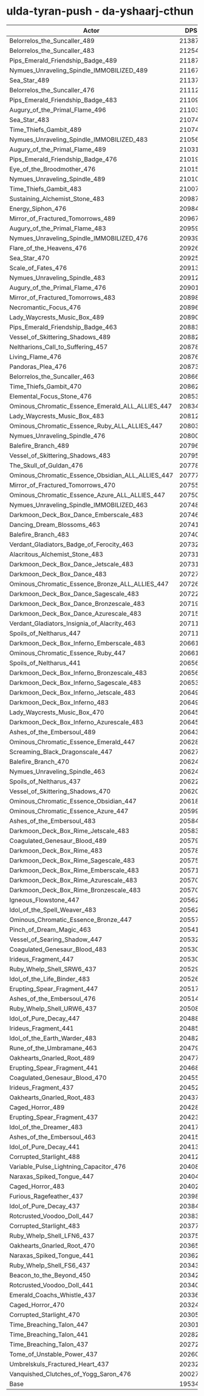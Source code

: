 # ulda-tyran-push - da-yshaarj-cthun
| Actor | DPS | Increase |
|---|:---:|:---:|
|Belorrelos_the_Suncaller_489|213871|9.48%|
|Belorrelos_the_Suncaller_483|212543|8.80%|
|Pips_Emerald_Friendship_Badge_489|211872|8.46%|
|Nymues_Unraveling_Spindle_IMMOBILIZED_489|211670|8.36%|
|Sea_Star_489|211379|8.21%|
|Belorrelos_the_Suncaller_476|211126|8.08%|
|Pips_Emerald_Friendship_Badge_483|211099|8.07%|
|Augury_of_the_Primal_Flame_496|211034|8.03%|
|Sea_Star_483|210749|7.89%|
|Time_Thiefs_Gambit_489|210747|7.89%|
|Nymues_Unraveling_Spindle_IMMOBILIZED_483|210564|7.79%|
|Augury_of_the_Primal_Flame_489|210312|7.66%|
|Pips_Emerald_Friendship_Badge_476|210196|7.60%|
|Eye_of_the_Broodmother_476|210152|7.58%|
|Nymues_Unraveling_Spindle_489|210105|7.56%|
|Time_Thiefs_Gambit_483|210071|7.54%|
|Sustaining_Alchemist_Stone_483|209874|7.44%|
|Energy_Siphon_476|209848|7.43%|
|Mirror_of_Fractured_Tomorrows_489|209671|7.33%|
|Augury_of_the_Primal_Flame_483|209598|7.30%|
|Nymues_Unraveling_Spindle_IMMOBILIZED_476|209398|7.19%|
|Flare_of_the_Heavens_476|209264|7.13%|
|Sea_Star_470|209250|7.12%|
|Scale_of_Fates_476|209131|7.06%|
|Nymues_Unraveling_Spindle_483|209129|7.06%|
|Augury_of_the_Primal_Flame_476|209015|7.00%|
|Mirror_of_Fractured_Tomorrows_483|208985|6.98%|
|Necromantic_Focus_476|208969|6.98%|
|Lady_Waycrests_Music_Box_489|208901|6.94%|
|Pips_Emerald_Friendship_Badge_463|208839|6.91%|
|Vessel_of_Skittering_Shadows_489|208825|6.90%|
|Neltharions_Call_to_Suffering_457|208781|6.88%|
|Living_Flame_476|208769|6.87%|
|Pandoras_Plea_476|208739|6.86%|
|Belorrelos_the_Suncaller_463|208669|6.82%|
|Time_Thiefs_Gambit_470|208620|6.80%|
|Elemental_Focus_Stone_476|208534|6.75%|
|Ominous_Chromatic_Essence_Emerald_ALL_ALLIES_447|208347|6.66%|
|Lady_Waycrests_Music_Box_483|208122|6.54%|
|Ominous_Chromatic_Essence_Ruby_ALL_ALLIES_447|208035|6.50%|
|Nymues_Unraveling_Spindle_476|208002|6.48%|
|Balefire_Branch_489|207969|6.46%|
|Vessel_of_Skittering_Shadows_483|207959|6.46%|
|The_Skull_of_Guldan_476|207784|6.37%|
|Ominous_Chromatic_Essence_Obsidian_ALL_ALLIES_447|207770|6.36%|
|Mirror_of_Fractured_Tomorrows_470|207553|6.25%|
|Ominous_Chromatic_Essence_Azure_ALL_ALLIES_447|207501|6.22%|
|Nymues_Unraveling_Spindle_IMMOBILIZED_463|207488|6.22%|
|Darkmoon_Deck_Box_Dance_Emberscale_483|207462|6.20%|
|Dancing_Dream_Blossoms_463|207415|6.18%|
|Balefire_Branch_483|207402|6.17%|
|Verdant_Gladiators_Badge_of_Ferocity_463|207326|6.13%|
|Alacritous_Alchemist_Stone_483|207314|6.13%|
|Darkmoon_Deck_Box_Dance_Jetscale_483|207314|6.13%|
|Darkmoon_Deck_Box_Dance_483|207272|6.11%|
|Ominous_Chromatic_Essence_Bronze_ALL_ALLIES_447|207263|6.10%|
|Darkmoon_Deck_Box_Dance_Sagescale_483|207228|6.08%|
|Darkmoon_Deck_Box_Dance_Bronzescale_483|207195|6.07%|
|Darkmoon_Deck_Box_Dance_Azurescale_483|207153|6.05%|
|Verdant_Gladiators_Insignia_of_Alacrity_463|207115|6.03%|
|Spoils_of_Neltharus_447|207112|6.02%|
|Darkmoon_Deck_Box_Inferno_Emberscale_483|206619|5.77%|
|Ominous_Chromatic_Essence_Ruby_447|206611|5.77%|
|Spoils_of_Neltharus_441|206565|5.74%|
|Darkmoon_Deck_Box_Inferno_Bronzescale_483|206560|5.74%|
|Darkmoon_Deck_Box_Inferno_Sagescale_483|206530|5.73%|
|Darkmoon_Deck_Box_Inferno_Jetscale_483|206498|5.71%|
|Darkmoon_Deck_Box_Inferno_483|206497|5.71%|
|Lady_Waycrests_Music_Box_470|206458|5.69%|
|Darkmoon_Deck_Box_Inferno_Azurescale_483|206453|5.69%|
|Ashes_of_the_Embersoul_489|206437|5.68%|
|Ominous_Chromatic_Essence_Emerald_447|206280|5.60%|
|Screaming_Black_Dragonscale_447|206270|5.59%|
|Balefire_Branch_470|206248|5.58%|
|Nymues_Unraveling_Spindle_463|206241|5.58%|
|Spoils_of_Neltharus_437|206224|5.57%|
|Vessel_of_Skittering_Shadows_470|206203|5.56%|
|Ominous_Chromatic_Essence_Obsidian_447|206187|5.55%|
|Ominous_Chromatic_Essence_Azure_447|205996|5.45%|
|Ashes_of_the_Embersoul_483|205847|5.38%|
|Darkmoon_Deck_Box_Rime_Jetscale_483|205836|5.37%|
|Coagulated_Genesaur_Blood_489|205798|5.35%|
|Darkmoon_Deck_Box_Rime_483|205781|5.34%|
|Darkmoon_Deck_Box_Rime_Sagescale_483|205754|5.33%|
|Darkmoon_Deck_Box_Rime_Emberscale_483|205714|5.31%|
|Darkmoon_Deck_Box_Rime_Azurescale_483|205709|5.31%|
|Darkmoon_Deck_Box_Rime_Bronzescale_483|205709|5.31%|
|Igneous_Flowstone_447|205627|5.26%|
|Idol_of_the_Spell_Weaver_483|205625|5.26%|
|Ominous_Chromatic_Essence_Bronze_447|205576|5.24%|
|Pinch_of_Dream_Magic_463|205415|5.16%|
|Vessel_of_Searing_Shadow_447|205321|5.11%|
|Coagulated_Genesaur_Blood_483|205305|5.10%|
|Irideus_Fragment_447|205300|5.10%|
|Ruby_Whelp_Shell_SRW6_437|205295|5.09%|
|Idol_of_the_Life_Binder_483|205265|5.08%|
|Erupting_Spear_Fragment_447|205175|5.03%|
|Ashes_of_the_Embersoul_476|205143|5.02%|
|Ruby_Whelp_Shell_URW6_437|205086|4.99%|
|Idol_of_Pure_Decay_447|204883|4.88%|
|Irideus_Fragment_441|204850|4.87%|
|Idol_of_the_Earth_Warder_483|204826|4.85%|
|Rune_of_the_Umbramane_463|204799|4.84%|
|Oakhearts_Gnarled_Root_489|204774|4.83%|
|Erupting_Spear_Fragment_441|204683|4.78%|
|Coagulated_Genesaur_Blood_470|204551|4.71%|
|Irideus_Fragment_437|204524|4.70%|
|Oakhearts_Gnarled_Root_483|204370|4.62%|
|Caged_Horror_489|204282|4.58%|
|Erupting_Spear_Fragment_437|204232|4.55%|
|Idol_of_the_Dreamer_483|204176|4.52%|
|Ashes_of_the_Embersoul_463|204153|4.51%|
|Idol_of_Pure_Decay_441|204136|4.50%|
|Corrupted_Starlight_488|204123|4.49%|
|Variable_Pulse_Lightning_Capacitor_476|204083|4.47%|
|Naraxas_Spiked_Tongue_447|204049|4.46%|
|Caged_Horror_483|204020|4.44%|
|Furious_Ragefeather_437|203985|4.42%|
|Idol_of_Pure_Decay_437|203842|4.35%|
|Rotcrusted_Voodoo_Doll_447|203834|4.35%|
|Corrupted_Starlight_483|203771|4.31%|
|Ruby_Whelp_Shell_LFN6_437|203752|4.30%|
|Oakhearts_Gnarled_Root_470|203653|4.25%|
|Naraxas_Spiked_Tongue_441|203627|4.24%|
|Ruby_Whelp_Shell_FS6_437|203438|4.14%|
|Beacon_to_the_Beyond_450|203425|4.14%|
|Rotcrusted_Voodoo_Doll_441|203400|4.12%|
|Emerald_Coachs_Whistle_437|203367|4.11%|
|Caged_Horror_470|203247|4.05%|
|Corrupted_Starlight_470|203057|3.95%|
|Time_Breaching_Talon_447|203014|3.93%|
|Time_Breaching_Talon_441|202829|3.83%|
|Time_Breaching_Talon_437|202726|3.78%|
|Tome_of_Unstable_Power_437|202603|3.72%|
|Umbrelskuls_Fractured_Heart_437|202320|3.57%|
|Vanquished_Clutches_of_Yogg_Saron_476|200278|2.53%|
|Base|195344|0.00%|
